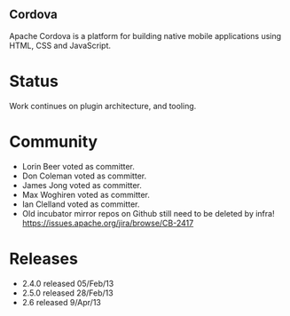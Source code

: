 Cordova
-------

Apache Cordova is a platform for building native mobile applications using HTML, CSS and JavaScript. 

Status
======

Work continues on plugin architecture, and tooling. 
 
Community
=========

- Lorin Beer voted as committer.
- Don Coleman voted as committer.
- James Jong voted as committer.
- Max Woghiren voted as committer.
- Ian Clelland voted as committer.
- Old incubator mirror repos on Github still need to be deleted by infra! https://issues.apache.org/jira/browse/CB-2417
 
Releases
========

- 2.4.0 released 05/Feb/13
- 2.5.0 released 28/Feb/13
- 2.6 released 9/Apr/13
